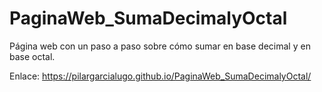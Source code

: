 # PaginaWeb_SumaDecimalyOctal
Página web con un paso a paso sobre cómo sumar en base decimal y en base octal.

Enlace: https://pilargarcialugo.github.io/PaginaWeb_SumaDecimalyOctal/

